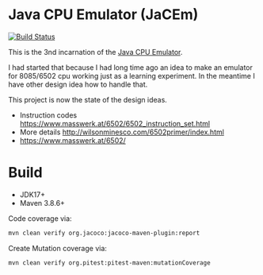 <!---
 Licensed to the Apache Software Foundation (ASF) under one or more
 contributor license agreements.  See the NOTICE file distributed with
 this work for additional information regarding copyright ownership.
 The ASF licenses this file to You under the Apache License, Version 2.0
 (the "License"); you may not use this file except in compliance with
 the License.  You may obtain a copy of the License at

      http://www.apache.org/licenses/LICENSE-2.0

 Unless required by applicable law or agreed to in writing, software
 distributed under the License is distributed on an "AS IS" BASIS,
 WITHOUT WARRANTIES OR CONDITIONS OF ANY KIND, either express or implied.
 See the License for the specific language governing permissions and
 limitations under the License.
-->

# Java CPU Emulator (JaCEm)

[![Build Status](https://cloud.drone.io/api/badges/khmarbaise/jacem/status.svg)](https://cloud.drone.io/khmarbaise/jacem)

This is the 3nd incarnation of the [Java CPU Emulator](https://github.com/khmarbaise/CPUEmu).

I had started that because I had long time ago an idea to make an emulator for 8085/6502 cpu working just as a learning
experiment. In the meantime I have other design idea how to handle that.

This project is now the state of the design ideas.

* Instruction codes https://www.masswerk.at/6502/6502_instruction_set.html
* More details http://wilsonminesco.com/6502primer/index.html
* https://www.masswerk.at/6502/

# Build

* JDK17+
* Maven 3.8.6+

Code coverage via:

```bash
mvn clean verify org.jacoco:jacoco-maven-plugin:report
```

Create Mutation coverage via:

```bash
mvn clean verify org.pitest:pitest-maven:mutationCoverage
```